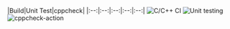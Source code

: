|Build|Unit Test|cppcheck|
|:--:|:--:|:--:|:--:|:--:|
![C/C++ CI](https://github.com/stepin104694/Time-to-code/workflows/C/C++%20CI/badge.svg)
![Unit testing](https://github.com/stepin104694/Time-to-code/workflows/Unit%20testing/badge.svg)
![cppcheck-action](https://github.com/stepin104694/Time-to-code/workflows/cppcheck-action/badge.svg)
